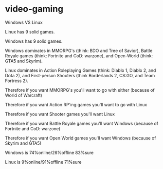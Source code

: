 # video-gaming
Windows VS Linux

Linux has 9 solid games.

Windows has 9 solid games.

Windows dominates in MMORPG's (think: BDO and Tree of Savior), Battle Royale games
(think: Fortnite and CoD: warzone), and Open-World (think: GTA5 and Skyrim).

Linux dominates in Action Roleplaying Games (think: Diablo 1, Diablo 2, and Dota 2),
and First-person Shooters (think Borderlands 2, CS:GO, and Team Fortress 2).

Therefore if you want MMORPG's you'll want to go with either (because of World of Warcraft)

Therefore if you want Action RP'ing games you'll want to go with Linux

Therefore if you want Shooter games you'll want Linux

Therefore if you want Battle Royale games you'll want Windows (because of Fortnite and CoD: warzone)

Therefore if you want Open World games you'll want Windows (because of Skyrim and GTA5)

Windows is 74%online/26%offline 83%sure

Linux is 9%online/91%offline 71%sure
